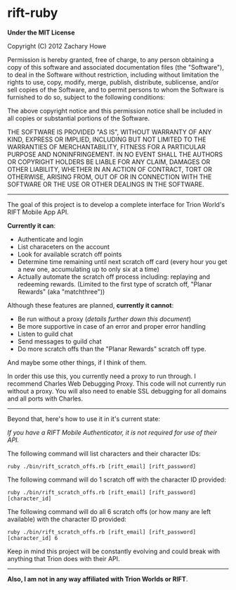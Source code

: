 rift-ruby
=========

**Under the MIT License**

Copyright (C) 2012 Zachary Howe

Permission is hereby granted, free of charge, to any person obtaining a copy of this software and associated documentation files (the "Software"), to deal in the Software without restriction, including without limitation the rights to use, copy, modify, merge, publish, distribute, sublicense, and/or sell copies of the Software, and to permit persons to whom the Software is furnished to do so, subject to the following conditions:

The above copyright notice and this permission notice shall be included in all copies or substantial portions of the Software.

THE SOFTWARE IS PROVIDED "AS IS", WITHOUT WARRANTY OF ANY KIND, EXPRESS OR IMPLIED, INCLUDING BUT NOT LIMITED TO THE WARRANTIES OF MERCHANTABILITY, FITNESS FOR A PARTICULAR PURPOSE AND NONINFRINGEMENT. IN NO EVENT SHALL THE AUTHORS OR COPYRIGHT HOLDERS BE LIABLE FOR ANY CLAIM, DAMAGES OR OTHER LIABILITY, WHETHER IN AN ACTION OF CONTRACT, TORT OR OTHERWISE, ARISING FROM, OUT OF OR IN CONNECTION WITH THE SOFTWARE OR THE USE OR OTHER DEALINGS IN THE SOFTWARE.

---

The goal of this project is to develop a complete interface for Trion World's RIFT Mobile App API. 

**Currently it can**:

* Authenticate and login
* List characeters on the account
* Look for available scratch off points
* Determine time remaining until next scratch off card (every hour you get a new one, accumulating up to only six at a time)
* Actually automate the scratch off process including: replaying and redeeming rewards. (Limited to the first type of scratch off, "Planar Rewards" (aka "matchthree"))

Although these features are planned, **currently it cannot**:

* Be run without a proxy (*details further down this document*)
* Be more supportive in case of an error and proper error handling
* Listen to guild chat
* Send messages to guild chat
* Do more scratch offs than the "Planar Rewards" scratch off type.

And maybe some other things, if I think of them.

In order this use this, you currently need a proxy to run through. I recommend Charles Web Debugging Proxy. This code will not currently run without a proxy. You will also need to enable SSL debugging for all domains and all ports with Charles.

---

Beyond that, here's how to use it in it's current state:

*If you have a RIFT Mobile Authenticator, it is not required for use of their API.*

The following command will list characters and their character IDs:

	ruby ./bin/rift_scratch_offs.rb [rift_email] [rift_password]

The following command will do 1 scratch off with the character ID provided:

	ruby ./bin/rift_scratch_offs.rb [rift_email] [rift_password] [character_id]

The following command will do all 6 scratch offs (or how many are left available) with the character ID provided:

	ruby ./bin/rift_scratch_offs.rb [rift_email] [rift_password] [character_id] 6
	
Keep in mind this project will be constantly evolving and could break with anything that Trion does with their API.

---

**Also, I am not in any way affiliated with Trion Worlds or RIFT**.
